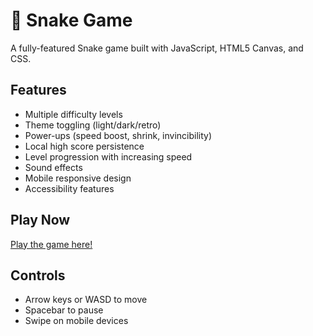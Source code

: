 # 🐍 Snake Game

A fully-featured Snake game built with JavaScript, HTML5 Canvas, and CSS.

## Features
- Multiple difficulty levels
- Theme toggling (light/dark/retro)
- Power-ups (speed boost, shrink, invincibility)
- Local high score persistence
- Level progression with increasing speed
- Sound effects
- Mobile responsive design
- Accessibility features

## Play Now
[Play the game here!](https://bksiddhant.github.io/snake-game/)

## Controls
- Arrow keys or WASD to move
- Spacebar to pause
- Swipe on mobile devices

